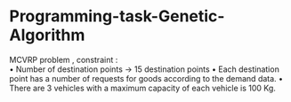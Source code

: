 # Programming-task-Genetic-Algorithm
MCVRP problem , 
constraint :  
• Number of destination points → 15 destination points 
• Each destination point has a number of requests for goods according to the demand data. 
• There are 3 vehicles with a maximum capacity of each vehicle is 100 Kg.

